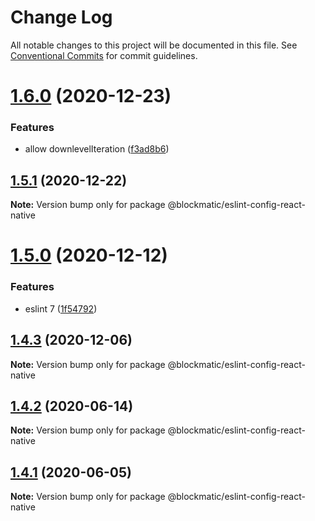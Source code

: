 # Change Log

All notable changes to this project will be documented in this file.
See [Conventional Commits](https://conventionalcommits.org) for commit guidelines.

# [1.6.0](https://github.com/blockmatic/dev-configs/compare/@blockmatic/eslint-config-react-native@1.5.1...@blockmatic/eslint-config-react-native@1.6.0) (2020-12-23)


### Features

* allow downlevelIteration ([f3ad8b6](https://github.com/blockmatic/dev-configs/commit/f3ad8b62c7a97a4da7ffcdd84607d82a5b51567f))





## [1.5.1](https://github.com/blockmatic/dev-configs/compare/@blockmatic/eslint-config-react-native@1.5.0...@blockmatic/eslint-config-react-native@1.5.1) (2020-12-22)

**Note:** Version bump only for package @blockmatic/eslint-config-react-native





# [1.5.0](https://github.com/blockmatic/dev-configs/compare/@blockmatic/eslint-config-react-native@1.4.3...@blockmatic/eslint-config-react-native@1.5.0) (2020-12-12)


### Features

* eslint 7 ([1f54792](https://github.com/blockmatic/dev-configs/commit/1f5479292c8a62815e0d39cb770342fa85e1fc71))





## [1.4.3](https://github.com/blockmatic/dev-configs/compare/@blockmatic/eslint-config-react-native@1.4.2...@blockmatic/eslint-config-react-native@1.4.3) (2020-12-06)

**Note:** Version bump only for package @blockmatic/eslint-config-react-native





## [1.4.2](https://github.com/blockmatic/dev-configs/compare/@blockmatic/eslint-config-react-native@1.4.1...@blockmatic/eslint-config-react-native@1.4.2) (2020-06-14)

**Note:** Version bump only for package @blockmatic/eslint-config-react-native





## [1.4.1](https://github.com/blockmatic/dev-configs/compare/@blockmatic/eslint-config-react-native@1.4.0...@blockmatic/eslint-config-react-native@1.4.1) (2020-06-05)

**Note:** Version bump only for package @blockmatic/eslint-config-react-native

